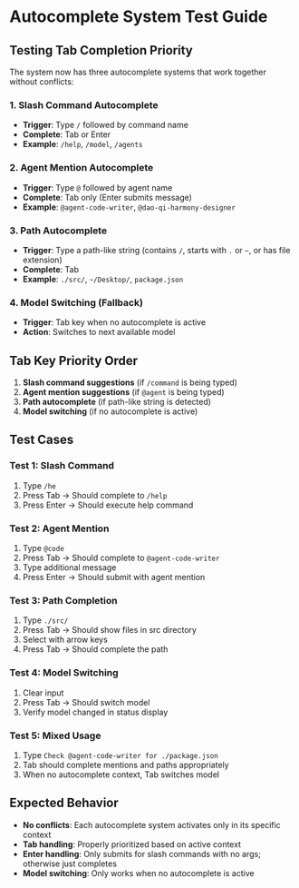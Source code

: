 # Autocomplete System Test Guide

## Testing Tab Completion Priority

The system now has three autocomplete systems that work together without conflicts:

### 1. Slash Command Autocomplete
- **Trigger**: Type `/` followed by command name
- **Complete**: Tab or Enter
- **Example**: `/help`, `/model`, `/agents`

### 2. Agent Mention Autocomplete  
- **Trigger**: Type `@` followed by agent name
- **Complete**: Tab only (Enter submits message)
- **Example**: `@agent-code-writer`, `@dao-qi-harmony-designer`

### 3. Path Autocomplete
- **Trigger**: Type a path-like string (contains `/`, starts with `.` or `~`, or has file extension)
- **Complete**: Tab
- **Example**: `./src/`, `~/Desktop/`, `package.json`

### 4. Model Switching (Fallback)
- **Trigger**: Tab key when no autocomplete is active
- **Action**: Switches to next available model

## Tab Key Priority Order

1. **Slash command suggestions** (if `/command` is being typed)
2. **Agent mention suggestions** (if `@agent` is being typed)  
3. **Path autocomplete** (if path-like string is detected)
4. **Model switching** (if no autocomplete is active)

## Test Cases

### Test 1: Slash Command
1. Type `/he`
2. Press Tab → Should complete to `/help `
3. Press Enter → Should execute help command

### Test 2: Agent Mention
1. Type `@code`
2. Press Tab → Should complete to `@agent-code-writer `
3. Type additional message
4. Press Enter → Should submit with agent mention

### Test 3: Path Completion
1. Type `./src/`
2. Press Tab → Should show files in src directory
3. Select with arrow keys
4. Press Tab → Should complete the path

### Test 4: Model Switching
1. Clear input
2. Press Tab → Should switch model
3. Verify model changed in status display

### Test 5: Mixed Usage
1. Type `Check @agent-code-writer for ./package.json`
2. Tab should complete mentions and paths appropriately
3. When no autocomplete context, Tab switches model

## Expected Behavior

- **No conflicts**: Each autocomplete system activates only in its specific context
- **Tab handling**: Properly prioritized based on active context
- **Enter handling**: Only submits for slash commands with no args; otherwise just completes
- **Model switching**: Only works when no autocomplete is active